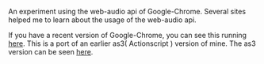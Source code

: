 An experiment using the web-audio api of Google-Chrome. Several sites helped me to learn about the usage of the web-audio api.

If you have a recent version of Google-Chrome, you can see this running
[here](http://www.physics101online.com/docs/beats/beats.html).
This is a port of an earlier as3( Actionscript ) version of mine. The as3 version can be seen [here](http://www.physics101online.com/physics101/draft/beats).
